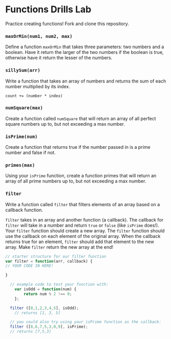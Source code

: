 # Functions Drills Lab

Practice creating functions! Fork and clone this repository. 

### `maxOrMin(num1, num2, max)`

Define a function `maxOrMin` that takes three parameters: two numbers and a boolean.  Have it return the larger of the two numbers if the boolean is true, otherwise have it return the lesser of the numbers.

### `sillySum(arr)`

Write a function that takes an array of numbers and returns the sum of each number multiplied by its index.

`count += (number * index)`

### `numSquare(max)`

Create a function called `numSquare` that will return an array of all perfect square numbers up to, but not exceeding a max number.

### `isPrime(num)`

Create a function that returns true if the number passed in is a prime number and false if not.

### `primes(max)`

Using your `isPrime` function, create a function primes that will return an array of all prime numbers up to, but not exceeding a max number.

### `filter`

Write a function called `filter` that filters elements of an array based on a callback function.  

`filter` takes in an array and another function (a callback).  The callback for `filter` will take in a number and return `true` or `false` (like `isPrime` does!).
Your `filter` function should create a new array. The `filter` function should use the callback on each element of the original array. When the callback returns true for an element, `filter` should add that element to the new array. Make `filter` return the new array at the end!

```js
// starter structure for our filter function
var filter = function(arr, callback) {
// YOUR CODE IN HERE!

}

  // example code to test your function with:
	var isOdd = function(num) { 	
		return num % 2 !== 0;
	};

  filter ([0,1,2,3,4,5], isOdd);
	// returns [1, 3, 5]

  // you could also try using your isPrime function as the callback:
  filter ([8,6,7,5,3,0,9], isPrime);
  // returns [7,5,3]
```
